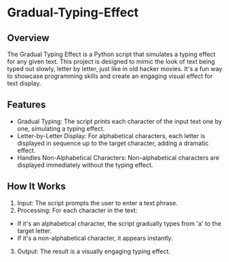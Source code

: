# Gradual-Typing-Effect
## Overview
The Gradual Typing Effect is a Python script that simulates a typing effect for any given text. This project is designed to mimic the look of text being typed out slowly, letter by letter, just like in old hacker movies. It's a fun way to showcase programming skills and create an engaging visual effect for text display.

## Features
- Gradual Typing: The script prints each character of the input text one by one, simulating a typing effect.
- Letter-by-Letter Display: For alphabetical characters, each letter is displayed in sequence up to the target character, adding a dramatic effect.
- Handles Non-Alphabetical Characters: Non-alphabetical characters are displayed immediately without the typing effect.

## How It Works
1. Input: The script prompts the user to enter a text phrase.
2. Processing: For each character in the text:
* If it's an alphabetical character, the script gradually types from 'a' to the target letter.
* If it's a non-alphabetical character, it appears instantly.
3. Output: The result is a visually engaging typing effect.
